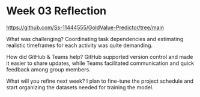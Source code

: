 # Week 03 Reflection

https://github.com/Ss-11444555/GoldValue-Predictor/tree/main

What was challenging?
Coordinating task dependencies and estimating realistic timeframes for each activity was quite demanding.

How did GitHub & Teams help?
GitHub supported version control and made it easier to share updates, while Teams facilitated communication and quick feedback among group members.

What will you refine next week?
I plan to fine-tune the project schedule and start organizing the datasets needed for training the model.
